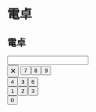 # 電卓
<html>
  <body>
    <script src="script.js"></script>
    <h2>電卓</h2>
    <input type="number" id="input_field"><br>
    <input type="button" value="🗙" onclick="delete()">
    <input type="button" value="7" onclick="input(7)"><input type="button" value="8" onclick="input(8)"><input type="button" value="9" onclick="input(9)"><br>
    <input type="button" value="4" onclick="input(4)"><input type="button" value="3" onclick="input(5)"><input type="button" value="6" onclick="input(6)"><br>
    <input type="button" value="1" onclick="input(1)"><input type="button" value="2" onclick="input(2)"><input type="button" value="3" onclick="input(3)"><br>
    <input type="button" value="0" onclick="input(0)">
  </body>
<html>
